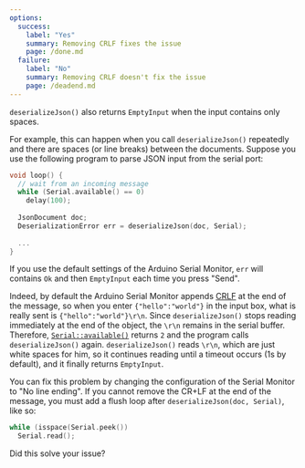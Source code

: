 ```yaml
---
options:
  success:
    label: "Yes"
    summary: Removing CRLF fixes the issue
    page: /done.md
  failure:
    label: "No"
    summary: Removing CRLF doesn't fix the issue
    page: /deadend.md
---
```


`deserializeJson()` also returns `EmptyInput` when the input contains only spaces.

For example, this can happen when you call `deserializeJson()` repeatedly and there are spaces (or line breaks) between the documents. Suppose you use the following program to parse JSON input from the serial port:

```c++
void loop() {
  // wait from an incoming message
  while (Serial.available() == 0)
    delay(100);
    
  JsonDocument doc;
  DeserializationError err = deserializeJson(doc, Serial);
  
  ...
}
```

If you use the default settings of the Arduino Serial Monitor, `err` will contains `Ok` and then `EmptyInput` each time you press "Send".

Indeed, by default the Arduino Serial Monitor appends [CRLF](https://fr.wikipedia.org/wiki/Carriage_Return_Line_Feed) at the end of the message, so when you enter `{"hello":"world"}` in the input box, what is really sent is `{"hello":"world"}\r\n`.
Since `deserializeJson()` stops reading immediately at the end of the object, the `\r\n` remains in the serial buffer.
Therefore, [`Serial::available()`](https://www.arduino.cc/reference/en/language/functions/communication/serial/available/) returns `2` and the program calls `deserializeJson()` again.
`deserializeJson()` reads `\r\n`, which are just white spaces for him, so it continues reading until a timeout occurs (1s by default), and it finally returns `EmptyInput`.

You can fix this problem by changing the configuration of the Serial Monitor to "No line ending".
If you cannot remove the CR+LF at the end of the message, you must add a flush loop after `deserializeJson(doc, Serial)`, like so:

```c++
while (isspace(Serial.peek())
  Serial.read();
```

Did this solve your issue?
